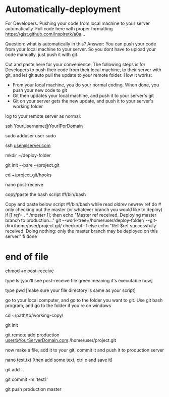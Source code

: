 # Automatically-deployment
For Developers: Pushing your code from local machine to your server automatically.  Full code here with proper formatting https://gist.github.com/inspiretk/a0a...

Question: what is automatically in this?
Answer: You can push your code from your local machine to your server. So you dont have to upload your code manually, just push it with git.

Cut and paste here for your convenience:
The following steps is for Developers to push their code from their local machine, to their server with git, and let git auto pull the update to your remote folder. How it works: 
- From your local machine, you do your normal coding. When done, you push your new code to git
- Git then updates your local machine, and push it to your server's git
- Git on your server gets the new update, and push it to your server's working folder

log to your remote server as normal:

ssh YourUsername@YourIPorDomain

sudo adduser user sudo

ssh user@server.com

mkdir ~/deploy-folder

git init --bare ~/project.git

cd ~/project.git/hooks

nano post-receive

copy/paste the bash script #!/bin/bash

Copy and paste below script
#!/bin/bash
while read oldrev newrev ref
do
    # only checking out the master (or whatever branch you would like to deploy)
    if [[ $ref =~ .*/master$ ]];
    then
        echo "Master ref received.  Deploying master branch to production..."
        git --work-tree=/home/user/deploy-folder/ --git-dir=/home/user/project.git/ checkout -f
    else
        echo "Ref $ref successfully received.  Doing nothing: only the master branch may be deployed on this server."
    fi
done

# end of file

chmod +x post-receive

type ls [you'll see post-receive file green meaning it's executable now]

type pwd [make sure your file directory is same as your script]

go to your local computer, and go to the folder you want to git. Use git bash program, and go to the folder if you're on windows

cd ~/path/to/working-copy/

git init

git remote add production user@YourServerDomain.com:/home/user/project.git

now make a file, add it to your git, commit it and push it to production server

nano test.txt [then add some text, ctrl x and save it]

git add .

git commit -m 'test1'

git push production master
